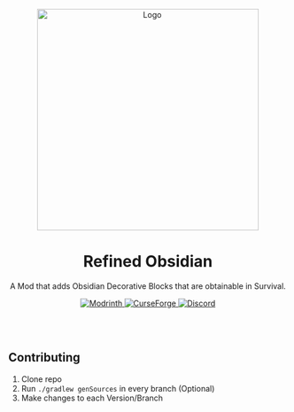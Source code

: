 <p align="center"><img src="https://i.ibb.co/gbVt9xFc/Refined-Obsidian-Logo-2248-1070.png" alt="Logo" width="400"></p>
<h1 align="center">Refined Obsidian</h1>
  <p align="center">A Mod that adds Obsidian Decorative Blocks that are obtainable in Survival.</p>
  <p align="center">
<a href="https://modrinth.com/project/refinedobsidian">
<img alt="Modrinth"
src="https://img.shields.io/badge/Modrinth-NA?style=for-the-badge&logo=modrinth&logoColor=000000&color=00AF5C">
</a>
<a href="https://www.curseforge.com/minecraft/mc-mods/refinedobsidian">
<img alt="CurseForge"
  src="https://img.shields.io/badge/CurseForge-NA?style=for-the-badge&logo=curseforge&logoColor=000000&color=F16436">
</a>
  <a href="https://discord.gg/3ENgHTEcmT">
    <img alt="Discord"
      src="https://img.shields.io/badge/Discord-NA?style=for-the-badge&logo=discord&logoColor=000000&color=5865F2">
    </a>
 </p>
    <br><br>

## Contributing
1. Clone repo
2. Run `./gradlew genSources` in every branch (Optional)
3. Make changes to each Version/Branch

